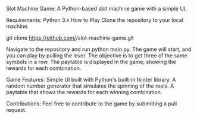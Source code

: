 Slot Machine Game:
A Python-based slot machine game with a simple UI.

Requirements:
Python 3.x
How to Play
Clone the repository to your local machine.

git clone https://github.com/<your-username>/slot-machine-game.git

Navigate to the repository and run python main.py.
The game will start, and you can play by pulling the lever.
The objective is to get three of the same symbols in a row.
The paytable is displayed in the game, showing the rewards for each combination.

Game Features:
Simple UI built with Python's built-in tkinter library.
A random number generator that simulates the spinning of the reels.
A paytable that shows the rewards for each winning combination.

Contributions:
Feel free to contribute to the game by submitting a pull request.
